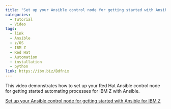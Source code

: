 ```yaml
---
title: "Set up your Ansible control node for getting started with Ansible for IBM Z"
categories:
  - Tutorial
  - Video
tags:
  - link
  - Ansible
  - z/OS 
  - IBM Z 
  - Red Hat
  - Automation
  - installation
  - python
link: https://ibm.biz/Bdfnix
---
```


This video demonstrates how to set up your Red Hat Ansible control node for getting started automating processes for IBM Z with Ansible. 

[Set up your Ansible control node for getting started with Ansible for IBM Z](https://ibm.biz/Bdfnix)